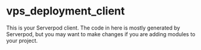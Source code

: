 # vps_deployment_client

This is your Serverpod client. The code in here is mostly generated by
Serverpod, but you may want to make changes if you are adding modules to your
project.
